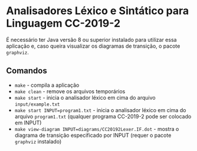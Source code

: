 # Analisadores Léxico e Sintático para Linguagem CC-2019-2

É necessário ter Java versão 8 ou superior instalado para utilizar essa aplicação e, caso queira visualizar os diagramas de transição, o pacote `graphviz`.

## Comandos

* `make` - compila a aplicação
* `make clean` - remove os arquivos temporários
* `make start` - inicia o analisador léxico em cima do arquivo `input/example.txt`
* `make start INPUT=program1.txt` - inicia o analisador léxico em cima do arquivo `program1.txt` (qualquer programa CC-2019-2 pode ser colocado em INPUT)
* `make view-diagram INPUT=diagrams/CC20192Lexer.IF.dot` - mostra o diagrama de transição especificado por INPUT (requer o pacote `graphviz` instalado)
